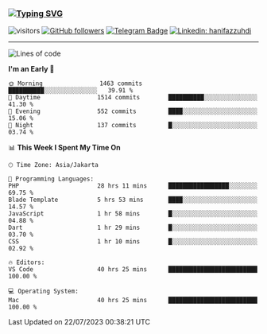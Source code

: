 ### [![Typing SVG](https://readme-typing-svg.herokuapp.com?font=lato&size=22&lines=Hi+There+👋)](https://git.io/typing-svg) 

![visitors](https://visitor-badge.glitch.me/badge?page_id=hanifazzuhdi.hanifazzuhdi)
[![GitHub followers](https://img.shields.io/github/followers/hanifazzuhdi?label=Follow&style=social)](https://github.com/hanifazzuhdi/?tab=follow) 
[![Telegram Badge](https://img.shields.io/badge/-hanif0198-blue?style=social&logo=telegram&link=https://www.t.me/hanif0198/)](https://www.t.me/hanif0198/) 
[![Linkedin: hanifazzuhdi](https://img.shields.io/badge/-hanifazzuhdi-blue?style=flat-square&logo=Linkedin&logoColor=white&link=https://www.linkedin.com/in/hanif-az-zuhdi-69688019b/)](https://www.linkedin.com/in/hanif-az-zuhdi-69688019b/) 

<hr/>

<!--START_SECTION:waka-->
![Lines of code](https://img.shields.io/badge/From%20Hello%20World%20I%27ve%20Written-25.9%20million%20lines%20of%20code-blue)

**I'm an Early 🐤** 

```text
🌞 Morning                1463 commits        ██████████░░░░░░░░░░░░░░░   39.91 % 
🌆 Daytime                1514 commits        ██████████░░░░░░░░░░░░░░░   41.30 % 
🌃 Evening                552 commits         ████░░░░░░░░░░░░░░░░░░░░░   15.06 % 
🌙 Night                  137 commits         █░░░░░░░░░░░░░░░░░░░░░░░░   03.74 % 
```


📊 **This Week I Spent My Time On** 

```text
🕑︎ Time Zone: Asia/Jakarta

💬 Programming Languages: 
PHP                      28 hrs 11 mins      █████████████████░░░░░░░░   69.75 % 
Blade Template           5 hrs 53 mins       ████░░░░░░░░░░░░░░░░░░░░░   14.57 % 
JavaScript               1 hr 58 mins        █░░░░░░░░░░░░░░░░░░░░░░░░   04.88 % 
Dart                     1 hr 29 mins        █░░░░░░░░░░░░░░░░░░░░░░░░   03.70 % 
CSS                      1 hr 10 mins        █░░░░░░░░░░░░░░░░░░░░░░░░   02.92 % 

🔥 Editors: 
VS Code                  40 hrs 25 mins      █████████████████████████   100.00 % 

💻 Operating System: 
Mac                      40 hrs 25 mins      █████████████████████████   100.00 % 
```


 Last Updated on 22/07/2023 00:38:21 UTC
<!--END_SECTION:waka-->
